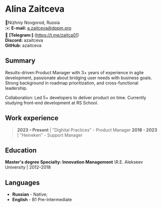 # Alina Zaitceva

📍Nizhniy Novgorod, Russia\
✉️ **E-mail:** a.zaitceva@dppm.pro\
📱 **[Telegram:]** (https://t.me/zaitca01)\
**Discord:** azaitceva\
**GitHub:** azaitceva

## Summary
Results-driven Product Manager with 3+ years of experience in agile  development, passionate about bridging user needs with business goals. Strong background in roadmap prioritization, and cross-functional leadership. 

Collaboration: Led 5+ developers to deliver product on time.
Currently studying front-end development at RS School.

## Work experience
> **2023 – Present** | "Dighital Practices" - Product Manager
> **2018 - 2023** | "Heineken" - Support Manager

## Education
**Master's degree Specialty: Innovation Management**
\R.E. Alekseev University | 2012–2018

## Languages
* **Russian** - Native;
* **English** - B1 Pre-Intermediate